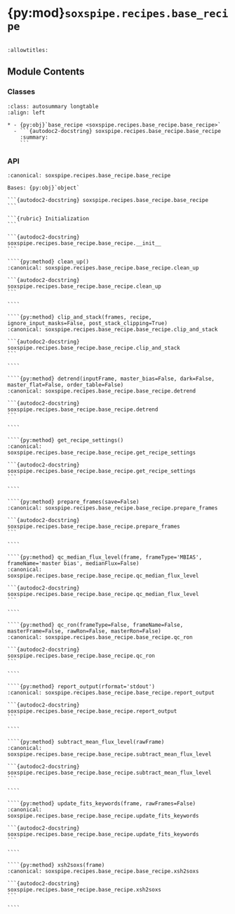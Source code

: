 # {py:mod}`soxspipe.recipes.base_recipe`

```{py:module} soxspipe.recipes.base_recipe
```

```{autodoc2-docstring} soxspipe.recipes.base_recipe
:allowtitles:
```

## Module Contents

### Classes

````{list-table}
:class: autosummary longtable
:align: left

* - {py:obj}`base_recipe <soxspipe.recipes.base_recipe.base_recipe>`
  - ```{autodoc2-docstring} soxspipe.recipes.base_recipe.base_recipe
    :summary:
    ```
````

### API

`````{py:class} base_recipe(log, settings=False, inputFrames=False, verbose=False, overwrite=False, recipeName=False)
:canonical: soxspipe.recipes.base_recipe.base_recipe

Bases: {py:obj}`object`

```{autodoc2-docstring} soxspipe.recipes.base_recipe.base_recipe
```

```{rubric} Initialization
```

```{autodoc2-docstring} soxspipe.recipes.base_recipe.base_recipe.__init__
```

````{py:method} clean_up()
:canonical: soxspipe.recipes.base_recipe.base_recipe.clean_up

```{autodoc2-docstring} soxspipe.recipes.base_recipe.base_recipe.clean_up
```

````

````{py:method} clip_and_stack(frames, recipe, ignore_input_masks=False, post_stack_clipping=True)
:canonical: soxspipe.recipes.base_recipe.base_recipe.clip_and_stack

```{autodoc2-docstring} soxspipe.recipes.base_recipe.base_recipe.clip_and_stack
```

````

````{py:method} detrend(inputFrame, master_bias=False, dark=False, master_flat=False, order_table=False)
:canonical: soxspipe.recipes.base_recipe.base_recipe.detrend

```{autodoc2-docstring} soxspipe.recipes.base_recipe.base_recipe.detrend
```

````

````{py:method} get_recipe_settings()
:canonical: soxspipe.recipes.base_recipe.base_recipe.get_recipe_settings

```{autodoc2-docstring} soxspipe.recipes.base_recipe.base_recipe.get_recipe_settings
```

````

````{py:method} prepare_frames(save=False)
:canonical: soxspipe.recipes.base_recipe.base_recipe.prepare_frames

```{autodoc2-docstring} soxspipe.recipes.base_recipe.base_recipe.prepare_frames
```

````

````{py:method} qc_median_flux_level(frame, frameType='MBIAS', frameName='master bias', medianFlux=False)
:canonical: soxspipe.recipes.base_recipe.base_recipe.qc_median_flux_level

```{autodoc2-docstring} soxspipe.recipes.base_recipe.base_recipe.qc_median_flux_level
```

````

````{py:method} qc_ron(frameType=False, frameName=False, masterFrame=False, rawRon=False, masterRon=False)
:canonical: soxspipe.recipes.base_recipe.base_recipe.qc_ron

```{autodoc2-docstring} soxspipe.recipes.base_recipe.base_recipe.qc_ron
```

````

````{py:method} report_output(rformat='stdout')
:canonical: soxspipe.recipes.base_recipe.base_recipe.report_output

```{autodoc2-docstring} soxspipe.recipes.base_recipe.base_recipe.report_output
```

````

````{py:method} subtract_mean_flux_level(rawFrame)
:canonical: soxspipe.recipes.base_recipe.base_recipe.subtract_mean_flux_level

```{autodoc2-docstring} soxspipe.recipes.base_recipe.base_recipe.subtract_mean_flux_level
```

````

````{py:method} update_fits_keywords(frame, rawFrames=False)
:canonical: soxspipe.recipes.base_recipe.base_recipe.update_fits_keywords

```{autodoc2-docstring} soxspipe.recipes.base_recipe.base_recipe.update_fits_keywords
```

````

````{py:method} xsh2soxs(frame)
:canonical: soxspipe.recipes.base_recipe.base_recipe.xsh2soxs

```{autodoc2-docstring} soxspipe.recipes.base_recipe.base_recipe.xsh2soxs
```

````

`````
